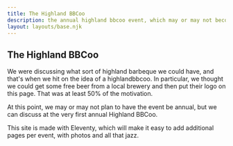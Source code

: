 ```yaml
---
title: The Highland BBCoo
description: the annual highland bbcoo event, which may or may not become annual in perpetuity
layout: layouts/base.njk
---
```


## The Highland BBCoo

We were discussing what sort of highland barbeque we could have, and that's when we hit on the idea of a highlandbbcoo. In particular, we thought we could get some free beer from a local brewery and then put their logo on this page. That was at least 50% of the motivation.

At this point, we may or may not plan to have the event be annual, but we can discuss at the very first annual Highland BBCoo.

This site is made with Eleventy, which will make it easy to add additional pages per event, with photos and all that jazz.
